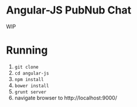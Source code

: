 Angular-JS PubNub Chat
=========================

WIP

# Running

1. `git clone`
1. `cd angular-js`
1. `npm install`
1. `bower install`
1. `grunt server`
1. navigate browser to http://localhost:9000/


